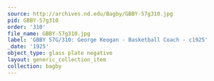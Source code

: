 ```yaml
---
source: http://archives.nd.edu/Bagby/GBBY-57g310.jpg
pid: GBBY-57g310
order: '310'
file_name: GBBY-57g310.jpg
label: 'GBBY 57G/310: George Keogan - Basketball Coach - c1925'
_date: '1925'
object_type: glass plate negative
layout: generic_collection_item
collection: bagby
---
```

